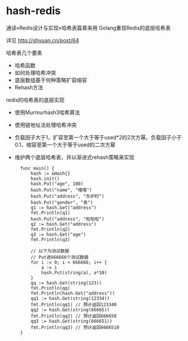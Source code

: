 # hash-redis

通读«Redis设计与实现»哈希表篇章来用 Golang重现Redis的底层哈希表

详见 http://ghyuan.cn/post/64

哈希表几个要素
- 哈希函数
- 如何处理哈希冲突
- 底层数组基于何种策略扩容缩容
- Rehash方法

redis的哈希表的底层实现
- 使用Murmurhash3哈希算法
- 使用链地址法处理哈希冲突
- 负载因子大于1，扩容至第一个大于等于used*2的2次方幂。负载因子小于0.1，缩容至第一个大于等于used的二次方幂
- 维护两个底层哈希表，并以渐进式rehash策略来实现



		func main() {
			hash := &Hash{}
			hash.init()
			hash.Put("age", 100)
			hash.Put("name", "嘻嘻")
			hash.Put("address", "东炉村")
			hash.Put("gender", "男")
			q1 := hash.Get("address")
			fmt.Println(q1)
			hash.Put("address", "啦啦啦")
			q2 := hash.Get("address")
			fmt.Println(q2)
			q3 := hash.Get("age")
			fmt.Println(q3)

			// 以下为测试数据
			// Put进666666个测试数据
			for i := 0; i < 666666; i++ {
				a := i
				hash.Put(string(a), a*10)
			}
			qq := hash.Get(string(123))
			fmt.Println(qq)
			fmt.Println(hash.Get("address"))
			qq1 := hash.Get(string(12334))
			fmt.Println(qq1) // 预计返回123340
			qq2 := hash.Get(string(66665))
			fmt.Println(qq2) // 预计返回666650
			qq3 := hash.Get(string(666651))
			fmt.Println(qq3) // 预计返回6666510
		}
